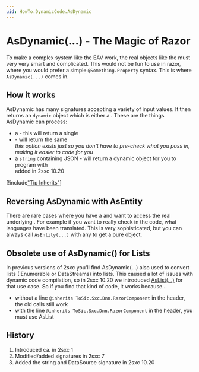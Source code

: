 ```yaml
---
uid: HowTo.DynamicCode.AsDynamic
---
```

# AsDynamic(...) - The Magic of Razor

To make a complex system like the EAV work, the real objects like the [](xref:ToSic.Eav.Data.IEntity) must very very smart and complicated. This would not be fun to use in razor, where you would prefer a simple `@Something.Property` syntax. This is where `AsDynamic(...)` comes in. 

## How it works

AsDynamic has many signatures accepting a variety of input values. It then returns an `dynamic` object which is either a [](xref:ToSic.Sxc.Data.IDynamicEntity). These are the things AsDynamic can process:

* a [](xref:ToSic.Eav.Data.IEntity) - this will return a single [](xref:ToSic.Sxc.Data.IDynamicEntity)
* [](xref:ToSic.Sxc.Data.IDynamicEntity) - will return the same [](xref:ToSic.Sxc.Data.IDynamicEntity)  
  _this option exists just so you don't have to pre-check what you pass in, making it easier to code for you_
* a `string` containing JSON - will return a dynamic object for you to program with  
  added in 2sxc 10.20

[!include["Tip Inherits"](razor/shared-tip-inherits.md)]

## Reversing AsDynamic with AsEntity

There are rare cases where you have a [](xref:ToSic.Sxc.Data.IDynamicEntity) and want to access the real underlying [](xref:ToSic.Eav.Data.IEntity). For example if you want to really check in the code, what languages have been translated. This is very sophisticated, but you can always call `AsEntity(...)` with any [](xref:ToSic.Sxc.Data.IDynamicEntity) to get a pure [](xref:ToSic.Eav.Data.IEntity) object. 

## Obsolete use of AsDynamic() for Lists

In previous versions of 2sxc you'll find AsDynamic(...) also used to convert lists (IEnumerable or DataStreams) into lists. 
This caused a lot of issues with dynamic code compilation, so in 2sxc 10.20 we introduced [AsList(...)](xref:HowTo.DynamicCode.AsList) for that use case. So if you find that kind of code, it works because...

* without a line `@inherits ToSic.Sxc.Dnn.RazorComponent` in the header, the old calls still work
* with the line `@inherits ToSic.Sxc.Dnn.RazorComponent` in the header, you must use AsList

## History

1. Introduced ca. in 2sxc 1
1. Modified/added signatures in 2sxc 7
1. Added the string and DataSource signature in 2sxc 10.20
